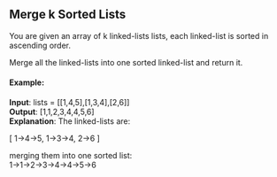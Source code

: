 ## Merge k Sorted Lists

You are given an array of k linked-lists lists, each linked-list is sorted in ascending order.

Merge all the linked-lists into one sorted linked-list and return it.

#### Example:

**Input**: lists = [[1,4,5],[1,3,4],[2,6]]  
**Output**: [1,1,2,3,4,4,5,6]  
**Explanation**: The linked-lists are:  

[
  1->4->5,
  1->3->4,
  2->6
]

merging them into one sorted list:  
1->1->2->3->4->4->5->6
